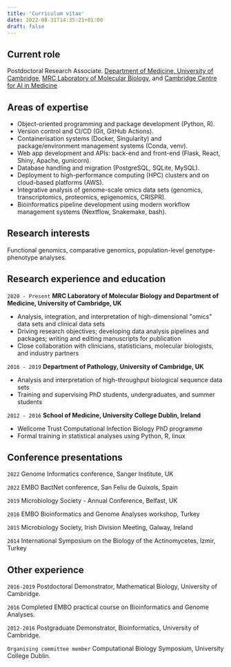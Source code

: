 ```yaml
---
title: 'Curriculum vitae'
date: 2022-08-31T14:35:21+01:00
draft: false
---
```


## Current role

Postdoctoral Research Associate.
[Department of Medicine, University of Cambridge](https://www.med.cam.ac.uk/), [MRC Laboratory of Molecular Biology](https://www2.mrc-lmb.cam.ac.uk/), and [Cambridge Centre for AI in Medicine](https://ccaim.cam.ac.uk/)

## Areas of expertise

- Object-oriented programming and package development (Python, R).
- Version control and CI/CD (Git, GitHub Actions).
- Containerisation systems (Docker, Singularity) and package/environment management systems (Conda, venv).
- Web app development and APIs: back-end and front-end (Flask, React, Shiny, Apache, gunicorn).
- Database handling and migration (PostgreSQL, SQLite, MySQL).
- Deployment to high-performance computing (HPC) clusters and on cloud-based platforms (AWS).
- Integrative analysis of genome-scale omics data sets (genomics, transcriptomics, proteomics, epigenomics, CRISPR).
- Bioinformatics pipeline development using modern workflow management systems (Nextflow, Snakemake, bash).

## Research interests

Functional genomics, comparative genomics, population-level genotype-phenotype analyses.

## Research experience and education

`2020 - Present`
**MRC Laboratory of Molecular Biology and Department of Medicine, University of Cambridge, UK**

- Analysis, integration, and interpretation of high-dimensional "omics" data sets and clinical data sets
- Driving research objectives; developing data analysis pipelines and packages; writing and editing manuscripts for publication
- Close collaboration with clinicians, statisticians, molecular biologists, and industry partners

`2016 - 2019`
**Department of Pathology, University of Cambridge, UK**

- Analysis and interpretation of high-throughput biological sequence data sets
- Training and supervising PhD students, undergraduates, and summer students

`2012 - 2016`
**School of Medicine, University College Dublin, Ireland**

- Wellcome Trust Computational Infection Biology PhD programme
- Formal training in statistical analyses using Python, R, linux

## Conference presentations

`2022`
Genome Informatics conference, Sanger Institute, UK

`2022`
EMBO BactNet conference, San Feliu de Guixols, Spain

`2019`
Microbiology Society - Annual Conference, Belfast, UK

`2016`
EMBO Bioinformatics and Genome Analyses workshop, Turkey

`2015`
Microbiology Society, Irish Division Meeting, Galway, Ireland

`2014`
International Symposium on the Biology of the Actinomycetes, Izmir, Turkey

## Other experience

`2016-2019`
Postdoctoral Demonstrator, Mathematical Biology, University of Cambridge.

`2016`
Completed EMBO practical course on Bioinformatics and Genome Analyses.

`2012-2016`
Postgraduate Demonstrator, Bioinformatics, University of Cambridge.

`Organising committee member`
Computational Biology Symposium, University College Dublin.

